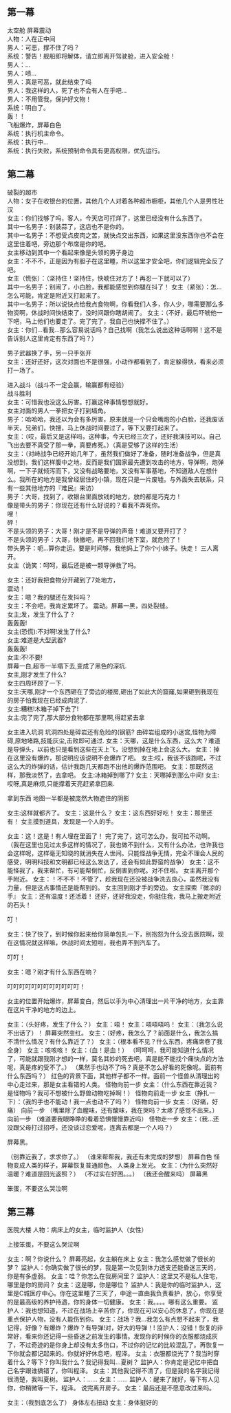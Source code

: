 ##  第一幕

太空舱 屏幕震动  
人物：人在正中间  
男人：可恶，撑不住了吗？  
系统：警告！舰船即将解体，请立即离开驾驶舱，进入安全舱！  
男人：...  
男人：啧...  
男人：真是可恶，就此结束了吗  
男人：我这样的人，死了也不会有人在乎吧...  
男人：不用管我，保护好文物！  
系统：明白了。  
轰！！  
飞船爆炸，屏幕白色  
系统：执行机主命令。  
系统：执行中...  
系统：执行失败，系统预制命令具有更高权限，优先运行。  


##  第二幕

破裂的超市  
人物：女子在收银台的位置，其他几个人对着各种超市橱柜，其他几个人是男性壮汉  
女主：你们找够了吗，客人，今天店可打烊了，这里已经没有什么东西了。  
其中一名男子：别装蒜了，这店也不是你的。  
其中一名男子：不想受点皮肉之苦，就快点交出东西，如果这里没东西你也不会在这里住着吧，旁边那个布席是你的吧。  
女主移动到其中一个看起来像是头领的男子身边  
女主：不不不，正是因为有胆子在这里睡，所以这里才安全吧，你们逻辑完全反了吧。  
女主（慌张）：（坚持住！坚持住，快唬住对方了！再忍一下就可以了）  
其中一名男子：别闹了，小白脸，我都能感觉到你腿在抖了！
女主（紧张）：怎…怎么可能，肯定是附近又打起来了。  
其中一名男子：所以说快点给我点食物啊，你看我们人多，你人少，哪需要那么多物资啊，休战时间快结束了，没时间跟你瞎胡闹了。
女主：（不好，最后吓唬他一下吧，马上他们也要走了。完了完了，我自己也快撑不住了。）  
女主：你们…看我…那么容易说话吗？自己找啊（我怎么说出这种话啊啊！这不是告诉别人这里肯定有东西了吗？）

男子武器换了手，另一只手张开  
女主：还好还好，这次对面也不是很强，小动作都看到了，肯定躲得快，看来必须打一场了。  

进入战斗（战斗不一定会赢，输赢都有经验）  
战斗胜利  
女主：可惜我也没这么厉害。打赢这种事情想想就好。  
女主对面的男人一拳把女子打到墙角。  
男子：哈哈哈，我还以为会有多厉害，原来就是一个只会嘴炮的小白脸，还我废话半天，兄弟们，快搜，马上休战时间要过了，等下又要打起来了。  
女主：（哎，最后又是这样吗，这种事，今天已经三次了，还好我演技可以。自己飞出去要不真受了那一拳，真要疼死。）（真是受够了这样的生活）  
女主：（对峙战争已经开始几年了，虽然我们做好了准备，随时准备战争，但是真没想到，我们这样腹中之地，反而是我们国家最先遭到攻击的地方，导弹啊，炮弹啊，一下子就倾泻而下，又没有战略要地，又没有军事基地，不知道敌人在想什么。我所在的地方是我曾经居住的小镇，现在只是一片废墟。与外面失去联系，只有一些其他地方的『难民』来访）  
男子：大哥，找到了，收银台里面放钱的地方，放的都是巧克力！  
像是带头的男子：你现在还有什么好说的？看我不弄死你。  
嗖！  
砰！  
不是头领的男子：大哥！刚才是不是导弹的声音！难道又要开打了？  
不是头领的男子：大哥，快撤吧，再不回我们地下室，就危险了！  
带头男子：呃…算你走运。要是时间够，我他妈上了你个小婊子。快走！
三人离开。  
女主（诡笑：呵呵，最后还是被一颗导弹救了吗。

女主：还好我把食物分开藏到了7处地方，  
震动！  
女主：嗯？我的腿还在发抖吗？  
女主：不会吧，我肯定累坏了。
震动。屏幕一黑，四处裂缝。  
女主;发，发生了什么了？  
轰轰轰!  
女主(恐慌):不对啊!发生了什么?  
女主:难道是大型武器?  
轰轰轰!  
女主:不!不要!  
屏幕一白,超市一半塌下去,变成了黑色的深坑.  
女主,刚才发生了什么?  
女主四周环顾了一下.  
女主:天哪,刚才一个东西砸在了旁边的楼房,砸出了如此大的窟窿,如果砸到我现在的房子怕我现在已经成肉泥了.  
女主:糟糕!木箱子掉下去了!  
女主:完了完了,那大部分食物都在那里啊,得赶紧去拿  

女主进入坑洞
坑洞四处是碎岩还有危险的(钢筋?
由碎岩组成的小迷宫,怪物为障碍,原地堵路,技能灰尘,击败即可通过.
女主：天哪，这是什么东西，这么大？难道是导弹头，以前也只是看到这些在天上飞，没想到掉在地上会这么大。
女主：掉在这里没有爆炸，那说明应该说明不会爆炸了吧。
女主:哎，我该不该跑呢，不过这么大的炸弹的话，估计我跑几天都跑不出他的爆炸范围吧。
女主：那既然这样，那我淡然了，去拿吧。
女主:冰箱掉到哪了?
女主：天哪掉到那么中间!
女主:哎呀,真是麻烦,只能撑着天亮赶紧拿回来.

拿到东西
地图一半都是被庞然大物遮住的阴影

女主:这样就都齐了。
女主：这是什么？
女主：这东西好好吃！
女主：那里还有！
女主摸到道具，发现是一个人的手。

女主：这！这是！有人埋在里面了！
完了完了，这可怎么办，我可拉不动啊。
（我在这里也见过太多这样的情况了，我也做不到什么，又有什么办法，也许我也会这样呢，这样毫无知晓的就消失在人世间。只能怪战争无情，完全不理会人民的感受，明明科技和文明都已经这么发达了，还会有如此野蛮的战争）
女主：这不能怪我了，我来帮忙，有可能帮倒忙，反倒害到你呢。对不住啦。
女主离开那个手附近。
女主：！不不不！不管了，趁我现在还没被战争洗去良心，虽然我没有力量，但是这点事情还是能帮到的。
女主回到刚才手的旁边。
女主探索『微凉的手』
女主：还有温度！还活着！
还好，还好我没走，你挺住我，我马上搬走附近的石头！

叮！

女主：快了快了，到时候你起来给你简单包扎一下，别抱怨为什么没去医院啊，现在这情况就这样嘛，休战时间太短啦，我也弄不到汽车了。

叮叮！

女主：嗯？刚才有什么东西在响？

叮叮叮叮叮叮叮叮叮叮叮叮！

女主的位置开始爆炸，屏幕变白，然后以手为中心清理出一片干净的地方，女主靠在这片干净的地方的边上。

女主：（头好疼，发生了什么？）
女主：唔！
女主：唔唔唔呜！
女主：（我怎么说不出话了）！
屏幕突然变红。
女主：（好疼，我怎么了？前面是什么，我怎么搞不清什么情况？有什么靠近了？）
女主：（根本看不见？什么东西，疼痛席卷了我全身）
女主：咳咳咳！
女主：（血！是血！）
（呵呵呵，我可能知道什么情况了，可能就跟我刚才想的一样，莫名其妙的死去吧，真是能不能找个痛快点的方法呢，真是疼的受不了。）
（果然手也动不了吗？真是不怎么好看的死像呢。面前有什么东西吗？）
红色的背景下面，其他样子都不一样。面前一个怪兽从清理出的中心走过来，那是女主看错的人类。
怪物向前一步
女主：（什么东西在靠近我？是怪物吗？我可不想被什么野兽动物吃掉啊！）
怪物向前走一步
女主（挣扎一下）：（我的手也不能动！我一点也动不了吗？）
怪物向前一步
女主：（好痛，好痛）
向前一步
（嘴里除了血腥味，还有酸味，我在哭吗？太疼了感觉不出来。）
向前一步
（难道要我眼睁睁的看着恐惧慢慢靠近吗）
怪物走一步
女主：（我...还没跟父母打过招呼，还没谈过恋爱呢，连离去都是一个人吗？）

屏幕黑。

（别靠近我了，求求你了。）
（谁来帮帮我，我还有未完成的梦想）
屏幕白色
怪物变成人类的样子，屏幕恢复普通颜色。
人类身上发光。
女主：（为什么突然好温暖？难道是回光返照？）
（不过实在好困。。。）
（我还会醒来吗）
屏幕黑

笨蛋，不要这么哭泣啊



##  第三幕

医院大楼
人物：病床上的女主，临时监护人（女性）

上接笨蛋，不要这么哭泣啊

女主：啊？你说什么？
屏幕亮起，女主躺在床上
女主：我怎么感觉做了很长的梦？
监护人：你确实做了很长的梦，我是第一次见到体力透支还能昏迷三天的，你是有多虚弱。
女主：哇？你怎么在我房间里？
监护人：这里又不是私人住宅，哪里是你的房间？
女主：这是哪，你是哪位？
监护人：我是你的临时监护人，这里是C城医疗中心。你在这里睡了三天了，中途一直由我负责看护，放心，你享受的是最高级的养护待遇，你的身体一切健康。
女主：我。。。。哪有这么重要。
监护人：我也想知道，不过在战场上辛苦你了，你现在可以安心的休息了，你现在是重点保护人物，没有人能伤到你。
女主：战场？我...我怎么有点想不起来了，我记得，好像？有爆炸？爆炸？有导弹!对，好大的导弹！!
监护人：没错！恢复的非常好，看来你还记得一些昏迷之前发生的事情。发现你的时候你的衣服都烧成灰了，不过奇迹的是你身上却没有太多伤口，不过你的记忆的比较混乱了。再恢复一下你就会都记起来的。你就好好休息吧，程泽。
女主：衣服都烧光了？我当时穿着什么？等下？你叫我什么？我记得我叫...夏树？
监护人：你肯定是记忆中把自己名字跟谁搞错了，你叫程泽。
女主：其他我记得不清了，但是我的名字我记得很清楚，我叫夏树。
监护人：......
女主：......
监护人：醒来了就好，等下有人见你，你稍微等一下，程泽。
说完离开房子。
女主：最后还是不愿意改过来吗。

女主：（我到底怎么了）
身体左右扭动
女主：身体挺好的
